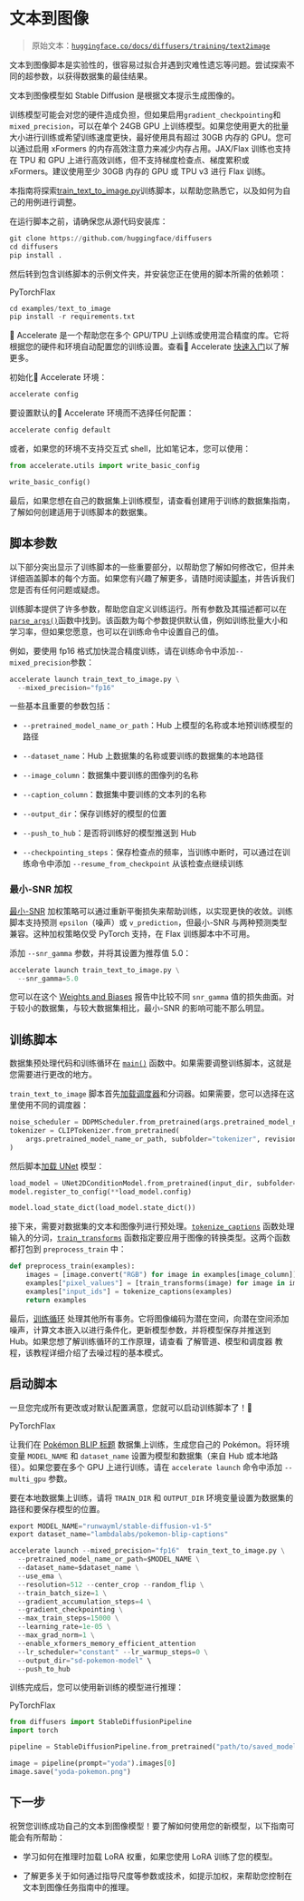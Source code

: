 # 文本到图像

> 原始文本：[`huggingface.co/docs/diffusers/training/text2image`](https://huggingface.co/docs/diffusers/training/text2image)

文本到图像脚本是实验性的，很容易过拟合并遇到灾难性遗忘等问题。尝试探索不同的超参数，以获得数据集的最佳结果。

文本到图像模型如 Stable Diffusion 是根据文本提示生成图像的。

训练模型可能会对您的硬件造成负担，但如果启用`gradient_checkpointing`和`mixed_precision`，可以在单个 24GB GPU 上训练模型。如果您使用更大的批量大小进行训练或希望训练速度更快，最好使用具有超过 30GB 内存的 GPU。您可以通过启用 xFormers 的内存高效注意力来减少内存占用。JAX/Flax 训练也支持在 TPU 和 GPU 上进行高效训练，但不支持梯度检查点、梯度累积或 xFormers。建议使用至少 30GB 内存的 GPU 或 TPU v3 进行 Flax 训练。

本指南将探索[train_text_to_image.py](https://github.com/huggingface/diffusers/blob/main/examples/text_to_image/train_text_to_image.py)训练脚本，以帮助您熟悉它，以及如何为自己的用例进行调整。

在运行脚本之前，请确保您从源代码安装库：

```py
git clone https://github.com/huggingface/diffusers
cd diffusers
pip install .
```

然后转到包含训练脚本的示例文件夹，并安装您正在使用的脚本所需的依赖项：

PyTorchFlax

```py
cd examples/text_to_image
pip install -r requirements.txt
```

🤗 Accelerate 是一个帮助您在多个 GPU/TPU 上训练或使用混合精度的库。它将根据您的硬件和环境自动配置您的训练设置。查看🤗 Accelerate [快速入门](https://huggingface.co/docs/accelerate/quicktour)以了解更多。

初始化🤗 Accelerate 环境：

```py
accelerate config
```

要设置默认的🤗 Accelerate 环境而不选择任何配置：

```py
accelerate config default
```

或者，如果您的环境不支持交互式 shell，比如笔记本，您可以使用：

```py
from accelerate.utils import write_basic_config

write_basic_config()
```

最后，如果您想在自己的数据集上训练模型，请查看创建用于训练的数据集指南，了解如何创建适用于训练脚本的数据集。

## 脚本参数

以下部分突出显示了训练脚本的一些重要部分，以帮助您了解如何修改它，但并未详细涵盖脚本的每个方面。如果您有兴趣了解更多，请随时阅读[脚本](https://github.com/huggingface/diffusers/blob/main/examples/text_to_image/train_text_to_image.py)，并告诉我们您是否有任何问题或疑虑。

训练脚本提供了许多参数，帮助您自定义训练运行。所有参数及其描述都可以在[`parse_args()`](https://github.com/huggingface/diffusers/blob/8959c5b9dec1c94d6ba482c94a58d2215c5fd026/examples/text_to_image/train_text_to_image.py#L193)函数中找到。该函数为每个参数提供默认值，例如训练批量大小和学习率，但如果您愿意，也可以在训练命令中设置自己的值。

例如，要使用 fp16 格式加快混合精度训练，请在训练命令中添加`--mixed_precision`参数：

```py
accelerate launch train_text_to_image.py \
  --mixed_precision="fp16"
```

一些基本且重要的参数包括：

+   `--pretrained_model_name_or_path`：Hub 上模型的名称或本地预训练模型的路径

+   `--dataset_name`：Hub 上数据集的名称或要训练的数据集的本地路径

+   `--image_column`：数据集中要训练的图像列的名称

+   `--caption_column`：数据集中要训练的文本列的名称

+   `--output_dir`：保存训练好的模型的位置

+   `--push_to_hub`：是否将训练好的模型推送到 Hub

+   `--checkpointing_steps`：保存检查点的频率，当训练中断时，可以通过在训练命令中添加 `--resume_from_checkpoint` 从该检查点继续训练

### 最小-SNR 加权

[最小-SNR](https://huggingface.co/papers/2303.09556) 加权策略可以通过重新平衡损失来帮助训练，以实现更快的收敛。训练脚本支持预测 `epsilon`（噪声）或 `v_prediction`，但最小-SNR 与两种预测类型兼容。这种加权策略仅受 PyTorch 支持，在 Flax 训练脚本中不可用。

添加 `--snr_gamma` 参数，并将其设置为推荐值 5.0：

```py
accelerate launch train_text_to_image.py \
  --snr_gamma=5.0
```

您可以在这个 [Weights and Biases](https://wandb.ai/sayakpaul/text2image-finetune-minsnr) 报告中比较不同 `snr_gamma` 值的损失曲面。对于较小的数据集，与较大数据集相比，最小-SNR 的影响可能不那么明显。

## 训练脚本

数据集预处理代码和训练循环在 [`main()`](https://github.com/huggingface/diffusers/blob/8959c5b9dec1c94d6ba482c94a58d2215c5fd026/examples/text_to_image/train_text_to_image.py#L490) 函数中。如果需要调整训练脚本，这就是您需要进行更改的地方。

`train_text_to_image` 脚本首先[加载调度器](https://github.com/huggingface/diffusers/blob/8959c5b9dec1c94d6ba482c94a58d2215c5fd026/examples/text_to_image/train_text_to_image.py#L543)和分词器。如果需要，您可以选择在这里使用不同的调度器：

```py
noise_scheduler = DDPMScheduler.from_pretrained(args.pretrained_model_name_or_path, subfolder="scheduler")
tokenizer = CLIPTokenizer.from_pretrained(
    args.pretrained_model_name_or_path, subfolder="tokenizer", revision=args.revision
)
```

然后脚本[加载 UNet](https://github.com/huggingface/diffusers/blob/8959c5b9dec1c94d6ba482c94a58d2215c5fd026/examples/text_to_image/train_text_to_image.py#L619) 模型：

```py
load_model = UNet2DConditionModel.from_pretrained(input_dir, subfolder="unet")
model.register_to_config(**load_model.config)

model.load_state_dict(load_model.state_dict())
```

接下来，需要对数据集的文本和图像列进行预处理。[`tokenize_captions`](https://github.com/huggingface/diffusers/blob/8959c5b9dec1c94d6ba482c94a58d2215c5fd026/examples/text_to_image/train_text_to_image.py#L724) 函数处理输入的分词，[`train_transforms`](https://github.com/huggingface/diffusers/blob/8959c5b9dec1c94d6ba482c94a58d2215c5fd026/examples/text_to_image/train_text_to_image.py#L742) 函数指定要应用于图像的转换类型。这两个函数都打包到 `preprocess_train` 中：

```py
def preprocess_train(examples):
    images = [image.convert("RGB") for image in examples[image_column]]
    examples["pixel_values"] = [train_transforms(image) for image in images]
    examples["input_ids"] = tokenize_captions(examples)
    return examples
```

最后，[训练循环](https://github.com/huggingface/diffusers/blob/8959c5b9dec1c94d6ba482c94a58d2215c5fd026/examples/text_to_image/train_text_to_image.py#L878) 处理其他所有事务。它将图像编码为潜在空间，向潜在空间添加噪声，计算文本嵌入以进行条件化，更新模型参数，并将模型保存并推送到 Hub。如果您想了解训练循环的工作原理，请查看 了解管道、模型和调度器 教程，该教程详细介绍了去噪过程的基本模式。

## 启动脚本

一旦您完成所有更改或对默认配置满意，您就可以启动训练脚本了！🚀

PyTorchFlax

让我们在 [Pokémon BLIP 标题](https://huggingface.co/datasets/lambdalabs/pokemon-blip-captions) 数据集上训练，生成您自己的 Pokémon。将环境变量 `MODEL_NAME` 和 `dataset_name` 设置为模型和数据集（来自 Hub 或本地路径）。如果您要在多个 GPU 上进行训练，请在 `accelerate launch` 命令中添加 `--multi_gpu` 参数。

要在本地数据集上训练，请将 `TRAIN_DIR` 和 `OUTPUT_DIR` 环境变量设置为数据集的路径和要保存模型的位置。

```py
export MODEL_NAME="runwayml/stable-diffusion-v1-5"
export dataset_name="lambdalabs/pokemon-blip-captions"

accelerate launch --mixed_precision="fp16"  train_text_to_image.py \
  --pretrained_model_name_or_path=$MODEL_NAME \
  --dataset_name=$dataset_name \
  --use_ema \
  --resolution=512 --center_crop --random_flip \
  --train_batch_size=1 \
  --gradient_accumulation_steps=4 \
  --gradient_checkpointing \
  --max_train_steps=15000 \
  --learning_rate=1e-05 \
  --max_grad_norm=1 \
  --enable_xformers_memory_efficient_attention
  --lr_scheduler="constant" --lr_warmup_steps=0 \
  --output_dir="sd-pokemon-model" \
  --push_to_hub
```

训练完成后，您可以使用新训练的模型进行推理：

PyTorchFlax

```py
from diffusers import StableDiffusionPipeline
import torch

pipeline = StableDiffusionPipeline.from_pretrained("path/to/saved_model", torch_dtype=torch.float16, use_safetensors=True).to("cuda")

image = pipeline(prompt="yoda").images[0]
image.save("yoda-pokemon.png")
```

## 下一步

祝贺您训练成功自己的文本到图像模型！要了解如何使用您的新模型，以下指南可能会有所帮助：

+   学习如何在推理时加载 LoRA 权重，如果您使用 LoRA 训练了您的模型。

+   了解更多关于如何通过指导尺度等参数或技术，如提示加权，来帮助您控制在文本到图像任务指南中的推理。
